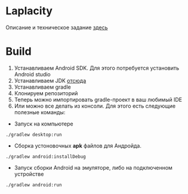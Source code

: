 # Laplacity

Описание и техническое задание [здесь](https://github.com/timattt/Steel-unicorn/blob/master/About/Laplacity.md)

# Build

1. Устанавливаем Android SDK. Для этого потребуется установить Android studio   
2. Устанавливаем JDK [отсюда](https://adoptium.net/)   
3. Устанавливаем gradle   
4. Клонируем репозиторий
5. Теперь можно импортировать gradle-проект в ваш любимый IDE
6. Или можно все делать из консоли. Для этого есть следующие полезные команды:

* Запуск на компьютере

```
./gradlew desktop:run
```

* Сборка устоновочных **apk** файлов для Андройда.

```
./gradlew android:installDebug
```

* Запуск сборки Android на эмуляторе, либо на подключенном устройстве

```
./gradlew android:run
```
